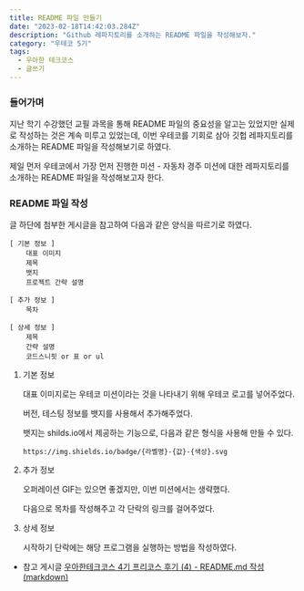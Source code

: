 ```yaml
---
title: README 파일 만들기
date: "2023-02-18T14:42:03.284Z"
description: "Github 레파지토리를 소개하는 README 파일을 작성해보자."
category: "우테코 5기"
tags:
  - 우아한 테크코스
  - 글쓰기
---
```


### 들어가며

지난 학기 수강했던 교필 과목을 통해 README 파일의 중요성을 알고는 있었지만 실제로 작성하는 것은 계속 미루고 있었는데, 이번 우테코를 기회로 삼아 깃헙 레파지토리를 소개하는 README 파일을 작성해보기로 하였다.

제일 먼저 우테코에서 가장 먼저 진행한 미션 - 자동차 경주 미션에 대한 레파지토리를 소개하는 README 파일을 작성해보고자 한다.

### README 파일 작성

글 하단에 첨부한 게시글을 참고하여 다음과 같은 양식을 따르기로 하였다.

```
[ 기본 정보 ]
	대표 이미지
	제목
	뱃지
	프로젝트 간략 설명

[ 추가 정보 ]
	목차

[ 상세 정보 ]
	제목
	간략 설명
	코드스니핏 or 표 or ul
```

1. 기본 정보

   대표 이미지로는 우테코 미션이라는 것을 나타내기 위해 우테코 로고를 넣어주었다.

   버전, 테스팅 정보를 뱃지를 사용해서 추가해주었다.

   뱃지는 shilds.io에서 제공하는 기능으로, 다음과 같은 형식을 사용해 만들 수 있다.

   ```
   https://img.shields.io/badge/{라벨명}-{값}-{색상}.svg
   ```

2. 추가 정보

   오퍼레이션 GIF는 있으면 좋겠지만, 이번 미션에서는 생략했다.

   다음으로 목차를 작성해주고 각 단락의 링크를 걸어주었다.

3. 상세 정보

   시작하기 단락에는 해당 프로그램을 실행하는 방법을 작성하였다.

- 참고 게시글
  [우아한테크코스 4기 프리코스 후기 (4) - README.md 작성 (markdown)](https://creampuffy.tistory.com/132)
